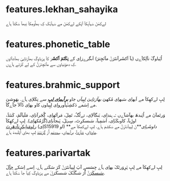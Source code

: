 # features.lekhan_sahayika

لےکھَنَ سَہآیِکآ آپَکے لےکھَنَ مے سَہآیَکَ کِ بھاُومِکآ نِبھآ سَکَتآ ہاَے

# features.phonetic_table

اُپَیاوگَ تآلِکآےں (یآ اَکشَرآنتَرَݨَ مآنَچِترَ) اَںگرےزاِی کے **نِکَتَمَ اَکشَ**رَ کآ پرَیاوگَ بھآرَتاِییَ بھآشآاوں کِ دھوَنِیاوں سے مآنَچِترَݨَ کے لِے کَرَتے ہاَےں.

# features.brahmic_support

لِپِ لےکھِکآ مے اَبھاِی سَبھاِی مُکھیَ _بھآرَتاِییَ لِپِیآں_ جاو **_[برآہماِی لِپِ](links:/langs/Brahmic)_** سے نِکَلاِی ہاَے. بھَوِشیَ مے اِسَمے دَکشِݨَپاُورواِی لِپِیاوں کاو بھاِی ڈآلآ جآےگآ.

وَرتَمآنَ مے اُپَبدھَ بھآشآےں :ـ ہِنداِی، بَںگآلاِی، تےلُگُ، تَمِلَ، مَرآٹھاِی، گُجَرآتاِی، مَلَیآلَمَ، کَننَڈَ، اوڑِیآ، کاوںکَݨاِی، اَسَمِیآ، سَںسکرِتَ، سِںہَلَ، پَںجآباِی(گُرُمُکھاِی). لِپِ لےکھِکآ [راومَناِیکرِتآدھَرِت](links:/langs/Romanized)َ (اِیSاو 15919) **_داوشَہاِی_**نَ لِپیآنتَرَݨَ مے سَکشَمَ ہاَے. لِپِ لےکھِکآ مے [ماوڈاِی](links:/langs/Modi)، [شآرَدآ](links:/langs/Sharada)، [برآہماِی](links:/langs/Brahmi)، [سِددھَم](links:/langs/Siddham) اَُرَ [گرَنتھ](links:/langs/Granth)َ لِپِ بھاِی اُپَلَبدھَ ہاَے.

# features.parivartak

لِپِ لےکھِکآ مے لِپِ پَرِوَرتَکَ بھاِی ہاَے جِسَسے آپَ لِپیآنتَرَݨَ کَرَ سَکَتے ہاَے. اِسے اِسَکے [جآلَ سَںسکَرَݨ](links:/mukhya/web_app)َ اَُرَ *سَںگَݨَکَ سَںسکَرَݨ*َ مے پرَیاوگَ کِیآ جآ سَکَتآ ہاَے.
